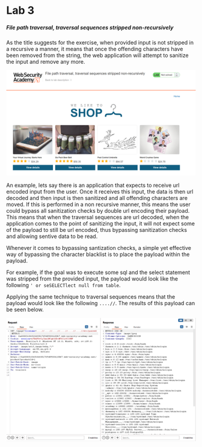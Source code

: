 # Lab 3
##### File path traversal, traversal sequences stripped non-recursively

As the title suggests for the exercise, when provided input is not stripped in a recursive a manner, it means that once the offending characters have been removed from the string, the web application will attempt to sanitize the input and remove any more.

![1](assets/1.png)

An example, lets say there is an application that expects to receive url encoded input from the user. Once it receives this input, the data is then url decoded and then input is then sanitized and all offending characters are moved. If this is performed in a non recursive manner, this means the user could bypass all sanitization checks by double url encoding their payload. This means that when the traversal sequences are url decoded, when the application comes to the point of sanitizing the input, it will not expect some of the payload to still be url encoded, thus bypassing sanitization checks and allowing sentive data to be read.

Whenever it comes to bypassing santization checks, a simple yet effective way of bypassing the character blacklist is to place the payload within the payload.

For example, if the goal was to execute some sql and the select statement was stripped from the provided input, the payload would look like the following `' or seSELECTlect null from table`.

Applying the same technique to traversal sequences means that the payload would look like the following `....//`. The results of this payload can be seen below.

![2](assets/2.png)
